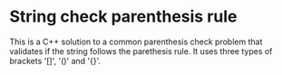 # String check parenthesis rule

This is a C++ solution to a common parenthesis check problem that validates if the string follows the parethesis rule.
It uses three types of brackets '[]', '()' and '{}'.
